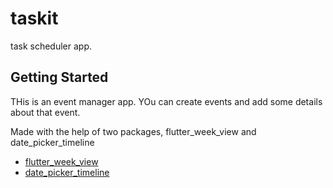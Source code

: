# taskit

task scheduler app.

## Getting Started

THis is an event manager app.
YOu can create events and add some details about that event.

Made with the help of two packages, flutter_week_view and date_picker_timeline

- [flutter_week_view](https://pub.dev/packages/flutter_week_view)
- [date_picker_timeline](https://pub.dev/packages/date_picker_timeline)

